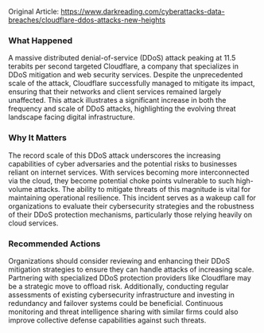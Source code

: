 Original Article: https://www.darkreading.com/cyberattacks-data-breaches/cloudflare-ddos-attacks-new-heights

### What Happened

A massive distributed denial-of-service (DDoS) attack peaking at 11.5 terabits per second targeted Cloudflare, a company that specializes in DDoS mitigation and web security services. Despite the unprecedented scale of the attack, Cloudflare successfully managed to mitigate its impact, ensuring that their networks and client services remained largely unaffected. This attack illustrates a significant increase in both the frequency and scale of DDoS attacks, highlighting the evolving threat landscape facing digital infrastructure.

### Why It Matters

The record scale of this DDoS attack underscores the increasing capabilities of cyber adversaries and the potential risks to businesses reliant on internet services. With services becoming more interconnected via the cloud, they become potential choke points vulnerable to such high-volume attacks. The ability to mitigate threats of this magnitude is vital for maintaining operational resilience. This incident serves as a wakeup call for organizations to evaluate their cybersecurity strategies and the robustness of their DDoS protection mechanisms, particularly those relying heavily on cloud services.

### Recommended Actions

Organizations should consider reviewing and enhancing their DDoS mitigation strategies to ensure they can handle attacks of increasing scale. Partnering with specialized DDoS protection providers like Cloudflare may be a strategic move to offload risk. Additionally, conducting regular assessments of existing cybersecurity infrastructure and investing in redundancy and failover systems could be beneficial. Continuous monitoring and threat intelligence sharing with similar firms could also improve collective defense capabilities against such threats.